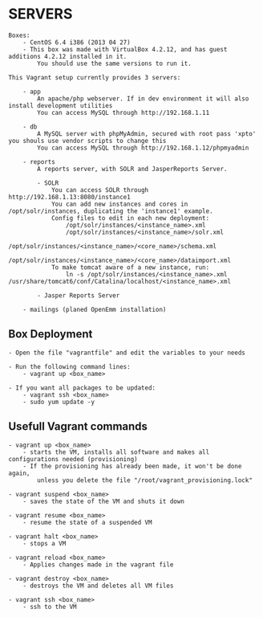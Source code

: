 # SERVERS

    Boxes:
        - CentOS 6.4 i386 (2013 04 27)
        - This box was made with VirtualBox 4.2.12, and has guest additions 4.2.12 installed in it.
            You should use the same versions to run it.

    This Vagrant setup currently provides 3 servers:

        - app
            An apache/php webserver. If in dev environment it will also install development utilities
            You can access MySQL through http://192.168.1.11

        - db
            A MySQL server with phpMyAdmin, secured with root pass 'xpto' you shouls use vendor scripts to change this
            You can access MySQL through http://192.168.1.12/phpmyadmin

        - reports
            A reports server, with SOLR and JasperReports Server.

            - SOLR
                You can access SOLR through http://192.168.1.13:8080/instance1
                You can add new instances and cores in /opt/solr/instances, duplicating the 'instance1' example.
                Config files to edit in each new deployment:
                    /opt/solr/instances/<instance_name>.xml
                    /opt/solr/instances/<instance_name>/solr.xml
                    /opt/solr/instances/<instance_name>/<core_name>/schema.xml
                    /opt/solr/instances/<instance_name>/<core_name>/dataimport.xml
                To make tomcat aware of a new instance, run:
                    ln -s /opt/solr/instances/<instance_name>.xml /usr/share/tomcat6/conf/Catalina/localhost/<instance_name>.xml

            - Jasper Reports Server

        - mailings (planed OpenEmm installation)

## Box Deployment

    - Open the file "vagrantfile" and edit the variables to your needs

    - Run the following command lines:
        - vagrant up <box_name>

    - If you want all packages to be updated:
        - vagrant ssh <box_name>
        - sudo yum update -y

## Usefull Vagrant commands

    - vagrant up <box_name>
        - starts the VM, installs all software and makes all configurations needed (provisioning)
        - If the provisioning has already been made, it won't be done again,
            unless you delete the file "/root/vagrant_provisioning.lock"

    - vagrant suspend <box_name>
        - saves the state of the VM and shuts it down

    - vagrant resume <box_name>
        - resume the state of a suspended VM

    - vagrant halt <box_name>
        - stops a VM

    - vagrant reload <box_name>
        - Applies changes made in the vagrant file

    - vagrant destroy <box_name>
        - destroys the VM and deletes all VM files

    - vagrant ssh <box_name>
        - ssh to the VM

